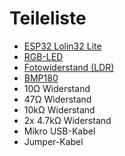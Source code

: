 # Teileliste
- [ESP32 Lolin32 Lite](https://www.az-delivery.de/products/esp32-lolin-lolin32)
- [RGB-LED](https://www.amazon.de/gp/product/B00N7BL4S6/ref=ppx_yo_dt_b_search_asin_title?ie=UTF8&th=1)
- [Fotowiderstand (LDR)](https://www.az-delivery.de/products/fotowiderstand-photo-resistor-dioden-150v-5mm-ldr5528-gl5528-5528-50pcs)
- [BMP180](https://www.az-delivery.de/products/azdelivery-gy-68-bmp180-barometrischer-sensor-luftdruck-modul-fur-arduino-und-raspberry-pi)
- 10&Omega;	 Widerstand
- 47&Omega; Widerstand
- 10k&Omega; Widerstand
- 2x 4.7k&Omega; Widerstand
- Mikro USB-Kabel
- Jumper-Kabel
